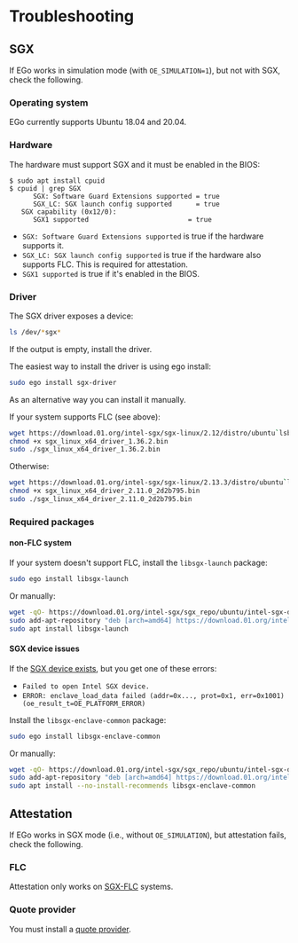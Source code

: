 # Troubleshooting

## SGX
If EGo works in simulation mode (with `OE_SIMULATION=1`), but not with SGX, check the following.

### Operating system
EGo currently supports Ubuntu 18.04 and 20.04.

### Hardware
The hardware must support SGX and it must be enabled in the BIOS:
```shell-session
$ sudo apt install cpuid
$ cpuid | grep SGX
      SGX: Software Guard Extensions supported = true
      SGX_LC: SGX launch config supported      = true
   SGX capability (0x12/0):
      SGX1 supported                         = true
```
* `SGX: Software Guard Extensions supported` is true if the hardware supports it.
* `SGX_LC: SGX launch config supported` is true if the hardware also supports FLC. This is required for attestation.
* `SGX1 supported` is true if it's enabled in the BIOS.

### Driver
The SGX driver exposes a device:
```bash
ls /dev/*sgx*
```
If the output is empty, install the driver.

The easiest way to install the driver is using ego install:
```bash
sudo ego install sgx-driver
```


As an alternative way you can install it manually.

If your system supports FLC (see above):
```bash
wget https://download.01.org/intel-sgx/sgx-linux/2.12/distro/ubuntu`lsb_release -rs`-server/sgx_linux_x64_driver_1.36.2.bin
chmod +x sgx_linux_x64_driver_1.36.2.bin
sudo ./sgx_linux_x64_driver_1.36.2.bin
```

Otherwise:
```bash
wget https://download.01.org/intel-sgx/sgx-linux/2.13.3/distro/ubuntu`lsb_release -rs`-server/sgx_linux_x64_driver_2.11.0_2d2b795.bin
chmod +x sgx_linux_x64_driver_2.11.0_2d2b795.bin
sudo ./sgx_linux_x64_driver_2.11.0_2d2b795.bin
```

### Required packages

#### non-FLC system
If your system doesn't support FLC, install the `libsgx-launch` package:
```bash
sudo ego install libsgx-launch
```

Or manually:
```bash
wget -qO- https://download.01.org/intel-sgx/sgx_repo/ubuntu/intel-sgx-deb.key | sudo apt-key add
sudo add-apt-repository "deb [arch=amd64] https://download.01.org/intel-sgx/sgx_repo/ubuntu `lsb_release -cs` main"
sudo apt install libsgx-launch
```

#### SGX device issues
If the [SGX device exists](#driver), but you get one of these errors:
* `Failed to open Intel SGX device.`
* `ERROR: enclave_load_data failed (addr=0x..., prot=0x1, err=0x1001) (oe_result_t=OE_PLATFORM_ERROR)`

Install the `libsgx-enclave-common` package:
```bash
sudo ego install libsgx-enclave-common
```

Or manually:
```bash
wget -qO- https://download.01.org/intel-sgx/sgx_repo/ubuntu/intel-sgx-deb.key | sudo apt-key add
sudo add-apt-repository "deb [arch=amd64] https://download.01.org/intel-sgx/sgx_repo/ubuntu `lsb_release -cs` main"
sudo apt install --no-install-recommends libsgx-enclave-common
```

## Attestation
If EGo works in SGX mode (i.e., without `OE_SIMULATION`), but attestation fails, check the following.

### FLC
Attestation only works on [SGX-FLC](#hardware) systems.

### Quote provider
You must install a [quote provider](../reference/attest.md).
